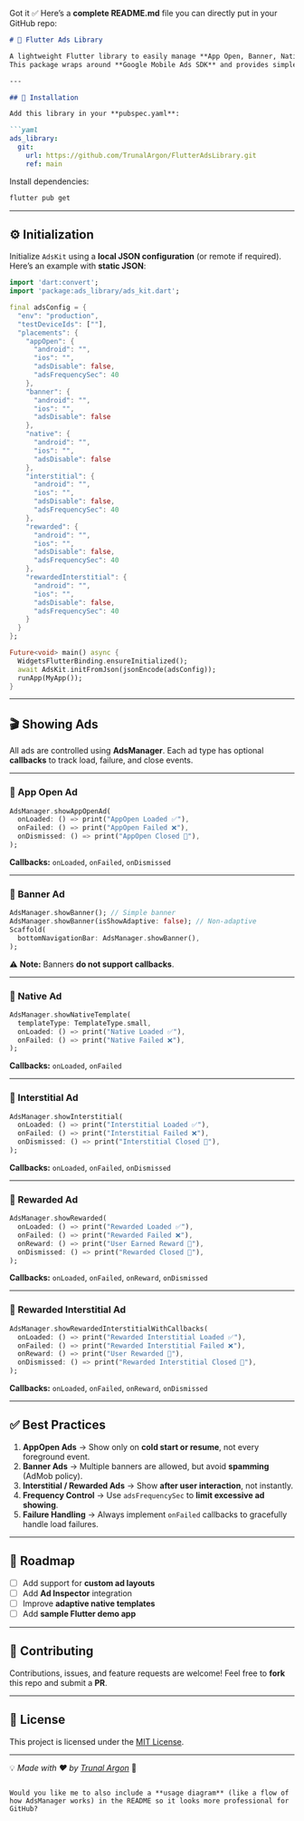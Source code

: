 Got it ✅
Here’s a **complete README.md** file you can directly put in your GitHub repo:

````markdown
# 📘 Flutter Ads Library

A lightweight Flutter library to easily manage **App Open, Banner, Native, Interstitial, Rewarded, and Rewarded Interstitial Ads** with a single API.  
This package wraps around **Google Mobile Ads SDK** and provides simple callbacks for better ad management.

---

## 🚀 Installation

Add this library in your **pubspec.yaml**:

```yaml
ads_library:
  git:
    url: https://github.com/TrunalArgon/FlutterAdsLibrary.git
    ref: main
````

Install dependencies:

```sh
flutter pub get
```

---

## ⚙️ Initialization

Initialize `AdsKit` using a **local JSON configuration** (or remote if required).
Here’s an example with **static JSON**:

```dart
import 'dart:convert';
import 'package:ads_library/ads_kit.dart';

final adsConfig = {
  "env": "production",
  "testDeviceIds": [""],
  "placements": {
    "appOpen": {
      "android": "",
      "ios": "",
      "adsDisable": false,
      "adsFrequencySec": 40
    },
    "banner": {
      "android": "",
      "ios": "",
      "adsDisable": false
    },
    "native": {
      "android": "",
      "ios": "",
      "adsDisable": false
    },
    "interstitial": {
      "android": "",
      "ios": "",
      "adsDisable": false,
      "adsFrequencySec": 40
    },
    "rewarded": {
      "android": "",
      "ios": "",
      "adsDisable": false,
      "adsFrequencySec": 40
    },
    "rewardedInterstitial": {
      "android": "",
      "ios": "",
      "adsDisable": false,
      "adsFrequencySec": 40
    }
  }
};

Future<void> main() async {
  WidgetsFlutterBinding.ensureInitialized();
  await AdsKit.initFromJson(jsonEncode(adsConfig));
  runApp(MyApp());
}
```

---

## 🎬 Showing Ads

All ads are controlled using **AdsManager**.
Each ad type has optional **callbacks** to track load, failure, and close events.

---

### 📂 App Open Ad

```dart
AdsManager.showAppOpenAd(
  onLoaded: () => print("AppOpen Loaded ✅"),
  onFailed: () => print("AppOpen Failed ❌"),
  onDismissed: () => print("AppOpen Closed 👋"),
);
```

**Callbacks:** `onLoaded`, `onFailed`, `onDismissed`

---

### 📂 Banner Ad

```dart
AdsManager.showBanner(); // Simple banner
AdsManager.showBanner(isShowAdaptive: false); // Non-adaptive
Scaffold(
  bottomNavigationBar: AdsManager.showBanner(),
);
```

⚠️ **Note:** Banners **do not support callbacks**.

---

### 📂 Native Ad

```dart
AdsManager.showNativeTemplate(
  templateType: TemplateType.small,
  onLoaded: () => print("Native Loaded ✅"),
  onFailed: () => print("Native Failed ❌"),
);
```

**Callbacks:** `onLoaded`, `onFailed`

---

### 📂 Interstitial Ad

```dart
AdsManager.showInterstitial(
  onLoaded: () => print("Interstitial Loaded ✅"),
  onFailed: () => print("Interstitial Failed ❌"),
  onDismissed: () => print("Interstitial Closed 👋"),
);
```

**Callbacks:** `onLoaded`, `onFailed`, `onDismissed`

---

### 📂 Rewarded Ad

```dart
AdsManager.showRewarded(
  onLoaded: () => print("Rewarded Loaded ✅"),
  onFailed: () => print("Rewarded Failed ❌"),
  onReward: () => print("User Earned Reward 🎉"),
  onDismissed: () => print("Rewarded Closed 👋"),
);
```

**Callbacks:** `onLoaded`, `onFailed`, `onReward`, `onDismissed`

---

### 📂 Rewarded Interstitial Ad

```dart
AdsManager.showRewardedInterstitialWithCallbacks(
  onLoaded: () => print("Rewarded Interstitial Loaded ✅"),
  onFailed: () => print("Rewarded Interstitial Failed ❌"),
  onReward: () => print("User Rewarded 🎉"),
  onDismissed: () => print("Rewarded Interstitial Closed 👋"),
);
```

**Callbacks:** `onLoaded`, `onFailed`, `onReward`, `onDismissed`

---

## ✅ Best Practices

1. **AppOpen Ads** → Show only on **cold start or resume**, not every foreground event.
2. **Banner Ads** → Multiple banners are allowed, but avoid **spamming** (AdMob policy).
3. **Interstitial / Rewarded Ads** → Show **after user interaction**, not instantly.
4. **Frequency Control** → Use `adsFrequencySec` to **limit excessive ad showing**.
5. **Failure Handling** → Always implement `onFailed` callbacks to gracefully handle load failures.

---

## 📌 Roadmap

* [ ] Add support for **custom ad layouts**
* [ ] Add **Ad Inspector** integration
* [ ] Improve **adaptive native templates**
* [ ] Add **sample Flutter demo app**

---

## 🤝 Contributing

Contributions, issues, and feature requests are welcome!
Feel free to **fork** this repo and submit a **PR**.

---

## 📜 License

This project is licensed under the [MIT License](LICENSE).

---

💡 *Made with ❤️ by [Trunal Argon](https://github.com/TrunalArgon)* 🚀

```

Would you like me to also include a **usage diagram** (like a flow of how AdsManager works) in the README so it looks more professional for GitHub?
```
